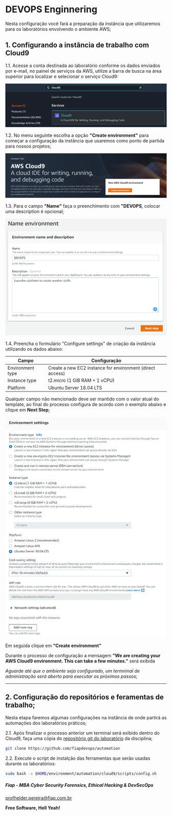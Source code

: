 # DEVOPS Enginnering

Nesta configuração você fará a preparação da instância que utilizaremos para os laboratórios envolvendo o ambiente AWS;
## 1. Configurando a instância de trabalho com Cloud9

1.1. Acesse a conta destinada ao laboratório conforme os dados enviados por e-mail, no painel de serviços da AWS, utilize a barra de busca na área superior para localizar e selecionar o serviço Cloud9:

![CLOUD9_00](images/CLOUD9_00.PNG)

1.2. No menu seguinte escolha a opção **"Create environment"** para começar a configuração da instância que usaremos como ponto de partida para nossos projetos;

![CLOUD9_01](images/CLOUD9_01.PNG)

1.3. Para o campo **"Name"** faça o preenchimento com **"DEVOPS**, colocar uma description é opcional;

![CLOUD9_02](images/CLOUD9_02.PNG)

1.4. Preencha o formulário "Configure settings" de criação da instância utilizando os dados abaixo:

| Campo            | Configuração                                                |
|------------------|-------------------------------------------------------------|
| Environment type | Create a new EC2 instance for environment (direct access)   |
| Instance type    | t2.micro (1 GiB RAM + 1 vCPU)  |
| Platform         | Ubuntu Server 18.04 LTS        |

Qualquer campo não mencionado deve ser mantido com o valor atual do template, ao final do processo configura de acordo com o exemplo abaixo e clique em **Next Step**;

![CLOUD9_03](images/CLOUD9_03.PNG)

Em seguida clique em **"Create environment"**

Durante o processo de configuração a mensagem **"We are creating your AWS Cloud9 environment. This can take a few minutes."** será exibida

*Aguarde até que o ambiente seja configurado, um termninal de administração será aberto para executar os próximos passos;*

---

## 2. Configuração do repositórios e feramentas de trabalho;

Nesta etapa faremos algumas configurações na instância de onde partirá as automações dos laboratórios práticos;

2.1. Após finalizar o processo anterior um terminal será exibido dentro do Cloud9, faça uma cópia do [repositório git do laboratório](https://github.com/fiapdevops/automation) da disciplina;

```sh
git clone https://github.com/fiapdevops/automation
```

2.2. Execute o script de instalção das ferramentas que serão usadas durante os laboratórios:

```sh
sudo bash -x $HOME/environment/automation/cloud9/scripts/config.sh
```

##### Fiap - MBA Cyber Security Forensics, Ethical Hacking & DevSecOps
profhelder.pereira@fiap.com.br

**Free Software, Hell Yeah!**

